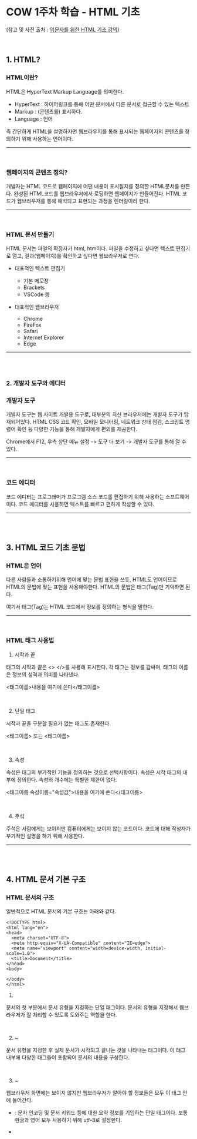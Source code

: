 # COW 1주차 학습 - HTML 기초 

(참고 및 사진 출처 : [입문자를 위한 HTML 기초 강의](https://www.inflearn.com/course/%EC%9E%85%EB%AC%B8%EC%9E%90-html-%EA%B8%B0%EC%B4%88%EA%B0%95%EC%9D%98))

<br>

## 1. HTML?

### HTML이란?

HTML은 HyperText Markup Language를 의미한다.

- HyperText : 하이퍼링크를 통해 어떤 문서에서 다른 문서로 접근할 수 있는 텍스트
- Markup : (콘텐츠를) 표시하다.
- Language : 언어

즉 간단하게 HTML을 설명하자면 웹브라우저를 통해 표시되는 웹페이지의 콘텐츠를 정의하기 위해 사용하는 언어이다.

---
<br>

### 웹페이지의 콘텐츠 정의?

개발자는 HTML 코드로 웹페이지에 어떤 내용이 표시될지를 정의한 HTML문서를 만든다. 완성된 HTML코드를 웹브라우저에서 로딩하면 웹페이지가 만들어진다. HTML 코드가 웹브라우저를 통해 해석되고 표현되는 과정을 렌더링이라 한다.

---
<br>

### HTML 문서 만들기

HTML 문서는 파일의 확장자가 html, htm이다. 파일을 수정하고 싶다면 텍스트 편집기로 열고, 결과(웹페이지)를 확인하고 싶다면 웹브라우저로 연다.

- 대표적인 텍스트 편집기
  - 기본 메모장
  - Brackets
  - VSCode 등

- 대표적인 웹브라우저
  - Chrome
  - FireFox
  - Safari
  - Internet Explorer
  - Edge

---
<br><br>

### 2. 개발자 도구와 에디터

### 개발자 도구

개발자 도구는 웹 사이트 개발용 도구로, 대부분의 최신 브라우저에는 개발자 도구가 탑재되어있다. HTML CSS 코드 확인, 모바일 모니터링, 네트워크 상태 점검, 스크립트 명령어 확인 등 다양한 기능을 통해 개발자에게 편의를 제공한다.


Chrome에서 F12, 우측 상단 메뉴 설정 -> 도구 더 보기 -> 개발자 도구를 통해 열 수 있다.

---
<br>

### 코드 에디터

코드 에디터는 프로그래머가 프로그램 소스 코드를 편집하기 위해 사용하는 소프트웨어이다. 코드 에디터를 사용하면 텍스트를 빠르고 편하게 작성할 수 있다.

--- 
<br><br>

## 3. HTML 코드 기초 문법

### HTML은 언어

다른 사람들과 소통하기위해 언어에 맞는 문법 표현을 쓰듯, HTML도 언어이므로 HTML의 문법에 맞는 표현을 사용해야한다. HTML의 문법은 태그(Tag)만 기억하면 된다.

여기서 태그(Tag)는 HTML 코드에서 정보를 정의하는 형식을 말한다.

---
<br>

### HTML 태그 사용법 

1. 시작과 끝

태그의 시작과 끝은 <> </>를 사용해 표시한다. 각 태그는 정보를 감싸며, 태그의 이름은 정보의 성격과 의미를 나타낸다.

<태그이름>내용을 여기에 쓴다</태그이름>

<br>

2. 단일 태그

시작과 끝을 구분할 필요가 없는 태그도 존재한다. 

<태그이름> 또는 <태그이름>

<br>

3. 속성

속성은 태그의 부가적인 기능을 정의하는 것으로 선택사항이다. 속성은 시작 태그의 내부에 정의한다. 속성의 개수에는 특별한 제한이 없다.

<태그이름 속성이름="속성값">내용을 여기에 쓴다</태그이름>

<br>

4. 주석

주석은 사람에게는 보이지만 컴퓨터에게는 보이지 않는 코드이다. 코드에 대해 작성자가 부가적인 설명을 하기 위해 사용한다.

<!-- 이 사이에 작성한 내용은 주석으로 처리된다. -->

---
<br><br>

## 4. HTML 문서 기본 구조

### HTML 문서의 구조

일반적으로 HTML 문서의 기본 구조는 아래와 같다.

```
<!DOCTYPE html>
<html lang="en">
<head>
  <meta charset="UTF-8">
  <meta http-equiv="X-UA-Compatible" content="IE=edge">
  <meta name="viewport" content="width=device-width, initial-scale=1.0">
  <title>Document</title>
</head>
<body>
  
</body>
</html>
```

1. <!DOCTYPE html>

문서의 첫 부분에서 문서 유형을 지정하는 단일 태그이다. 문서의 유형을 지정해서 웹브라우저가 잘 처리할 수 있도록 도와주는 역할을 한다. 

<br>

2. <html> ~ <html>

문서 유형을 지정한 후 실제 문서가 시작되고 끝나는 것을 나타내는 태그이다. 이 태그 내부에 다양한 태그들이 포함되어 문서의 내용을 구성한다.

<br>

3. <head> ~ <head>

웹브라우저 화면에는 보이지 않지만 웹브라우저가 알아야 할 정보들은 모두 이 태그 안에 들어간다. 

- <meta charset="utf-8"> : 문자 인코딩 및 문서 키워드 등에 대한 요약 정보를 기입하는 단일 태그이다. 보통 한글과 영어 모두 사용하기 위해 utf-8로 설정한다.

- <title> ~ <title> : 문서의 제목을 나타낸다. 콘텐츠는 웹브라우저 탭에 표현된다.

<br>

4. <body> ~ <body>

실제 웹브라우저 화면에 표시될 내용을 입력하는 태그이다. 

- 텍스트를 표시하는 태그
- 이미지를 표시하는 태그
- 각종 사용자 인터페이스(버튼, 입력란, 드롭다운 메뉴 등)를 나타내는 태그

---
<br><br>

## 5. 텍스트 태그 사용 방법과 특징

### 문단(paragraph)

문단을 표현하기 위해 p태그를 사용하고 문단과 문단 사이에는 공백이 있다.

```
<p> 안녕하세요! 이것은 문단을 표시하는 태그입니다. </p>
<p> 문단과 문단 사이에는 공백이 존재한다. 이 문단의 위쪽을 보면 확인이 가능하다.</p>
```

<br>

### 제목(headline)

제목을 표현하기 위해 h태그를 사용하고 1이 가장 크고 6이 가장 작다.

```
<h1>제목</h1>
<h2>제목</h2>
<h3>제목</h3>
<h4>제목</h4>
<h5>제목</h5>
<h6>제목</h6>
```

<br>

### 수평선

수평선을 표현하기 위해 hr태그를 사용하고 주제 변경 또는 내용 구분을 위해 사용한다.

<br>

### HTML 텍스트의 특징

일반적으로 엔터는 '줄바꿈'을 의미하지만, HTML 코드에서는 이를 무시한다. 또한 스페이스를 통한 공백도 한 번씩 밖에 인정되지 않는다.

<br>

### 줄바꿈 태그와 공백문자

줄바꿈과 두 번 이상의 공백을 표현하기 위해 br태그와 ```&nbsp;```를 사용한다.

---
<br><br>

## 6. 태그의 구분과 인라인 텍스트 요소

### 태그의 구분

- 블록 레벨 요소 : 자기가 속한 영역의 너비를 모두 차지하여 블록을 형성한다.
- 인라인 요소 : 자기에게 필요한 만큼의 공간만 차지한다. 

### 텍스트 요소

- ```<strong>내용<strong>``` : 내용을 굵게 만든다
- ```<em>내용<em>``` : 내용을 이탤릭체로 만든다
- ```<mark>내용<mark>``` : 내용에 형광펜을 표시한다

---
<br><br>

## 7. 이미지 표시

### 이미지를 보여주는 img태그

이미지를 표현할 때 img태그를 사용한다. img태그는 단일 태그이다. 표시할 이미지에 대한 정보를 속성으로 지정해야한다.

```<img src="표시할이미지파일" alt="이미지설명" />```

여기서 src속성은 이미지의 위치정보 및 파일명을 입력받는 속성이고, alt는 이미지 설명을 입력받는 속성이다.

<br>

### 표시할 이미지 지정

앞에서 말했듯이 img태그의 src속성은 표시할 이미지의 위치정보와 파일명을 입력받는 속성이다. 즉 이미지의 url을 입력받는다. 서버에 위치한 파일, 컴퓨터에 저장된 파일 모두 지정이 가능하다.

<br>

### 이미지 설명(alt)의 중요성

alt는 alternative의 약자로 대체 텍스트의 역할을 한다. 이미지가 로딩되기 전이나 이미지 로딩에 실패한 경우 이미지 대신에 대체 텍스트가 표시된다. alt를 사용하면 이미지를 볼 수 없는 시각장애인에게 웹페이지를 서비스해야 하는 상황에 대해 대비가 가능하다.

<br>

### 이미지 크기 조절

단위 없이 정수값만 사용해서 이미지 파일의 너비와 높이를 지정할 수 있다.

```<img src="표시할이미지파일" alt="이미지설명" width="너비" height="높이" />```

---
<br><br>

## 8. 컨테이너 및 전역 속성

### 컨테이너 태그

컨테이너 태그는 콘텐츠나 레이아웃에 영향을 주지 않고 다른 요소 여럿을 묶어 관리하기 편하게 만드는 역할을 한다. 콘텐츠 내용을 구분하거나 공통적인 스타일을 적용하고자 할 때 컨테이너 태그를 사용하는 것이 편리하다.

- ```<div></div>``` : 블록 라벨 컨테이너
- ```<span></span>``` : 인라인 컨테이너

<br>

### 전역 속성

전역 속성(Global attributes)은 모든 HTML 태그에서 공통으로 사용할 수 있는 속성이다. 

```<태그이름 속성이름="속성값" 속성이름="속성값">내용</태그이름>```

- id : 요소에 고유한 이름을 부여하는 식별자 역할 속성
- class : 요소를 그룹 별로 묶을 수 있는 식별자 역할 속성
- style : 요소에 적용할 CSS 스타일을 선언하는 속성
- title : 요소의 추가 정보를 제공하는 텍스트 속성. 

---
<br><br>

## 9. 링크 만들기

### 링크

링크란 현재 문서에서 다른 문서로 이동할 수 있는 수단이다. a태그의 href속성, target속성을 사용해서 전화번호, 메일주소, url로 연결할 수 있는 링크를 만든다.

```
<a href="http://naver.com" target="_self">네이버</a>
<!-- 현재 탭에서 네이버 열기(기본값) -->

<a href="http://naver.com" target="_blank">네이버</a>
<!-- 새로운 탭에서 네이버 열기 -->
```

---
<br><br>

## 10. 목록 표시하기

### 목록

목록은 연관이 있는 항목(item)들을 나열한 것을 의미한다. 

- ul(Unordered List) : 순서가 없는 목록
- ol(Ordered List) : 순서가 있는 목록

<li>태그는 목록에 들어가는 항목 하나 하나를 표현할 때 사용한다. <li>태그는 <ul>태그, <ol>태그 안에 감싸져서 사용된다. 예시는 아래와 같다.

```
<ul>
  <li>토끼<li>
  <li>다람쥐<li>
  <li>강아지<li>
<ul>

<ol>
  <li>HTML<li>
  <li>CSS<li>
  <li>JavaScript<li>
<ol>
```

<ul>, <ol>, <li>는 모두 블록 레벨 요소를 만드는 태그이다.